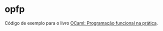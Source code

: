 opfp
====

Código de exemplo para o livro
[OCaml: Programação funcional na prática](http://www.casadocodigo.com.br/products/livro-ocaml).
